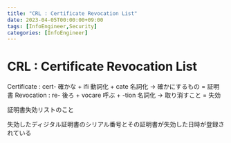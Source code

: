 ```yaml
---
title: "CRL : Certificate Revocation List"
date: 2023-04-05T00:00:00+09:00
tags: [InfoEngineer,Security]
categories: [InfoEngineer]
---
```

# CRL : Certificate Revocation List

Certificate : cert- 確かな + ifi 動詞化 + cate 名詞化 -> 確かにするもの = 証明書
Revocation : re- 後ろ + vocare 呼ぶ + -tion 名詞化 -> 取り消すこと = 失効

証明書失効リストのこと

失効したディジタル証明書のシリアル番号とその証明書が失効した日時が登録されている
